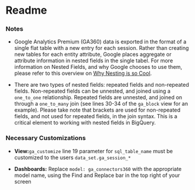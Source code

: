 # Readme

### Notes

* Google Analytics Premium (GA360) data is exported in the format of a single flat table with a new entry for each session. Rather than creating new tables for each entity attribute, Google places aggregate or attribute information in nested fields in the single tabel. For more information on Nested Fields, and why Google chooses to use them, please refer to this overview on [Why Nesting is so Cool](https://discourse.looker.com/t/why-nesting-is-so-cool/4182).

* There are two types of nested fields: repeated fields and non-repeated fields. Non-repeated fields can be unnested, and joined using a ``one_to_one`` relationship. Repeated fields are unnested, and joined on through a ``one_to_many`` join (see lines 30-34 of the ``ga_block`` view for an example). Please take note that brackets are used for non-repeated fields, and not used for repeated fields, in the join syntax. This is a critical element to working with nested fields in BigQuery.

### Necessary Customizations

* **View:**``ga_customize`` line 19 parameter for ``sql_table_name`` must be customized to the users ``data_set.ga_session_*``

* **Dashboards:** Replace ``model: ga_connectors360`` with the appropriate model name, using the Find and Replace bar in the top right of your screen
